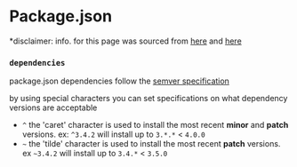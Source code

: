 # Package.json

*disclaimer: info. for this page was sourced from [here](https://stackabuse.com/caret-vs-tilde-in-package-json/) and [here](https://michaelsoolee.com/npm-package-tilde-caret/)

### `dependencies`
package.json dependencies follow the [semver specification](https://github.com/doc-duncan/knowledge/blob/master/standards/semver.md)

by using special characters you can set specifications on what dependency versions are acceptable

- `^` the 'caret' character is used to install the most recent **minor** and **patch** versions. ex: `^3.4.2` will install up to `3.*.*` < `4.0.0`
- `~` the 'tilde' character is used to install the most recent **patch** versions. ex `~3.4.2` will install up to `3.4.*` < `3.5.0`